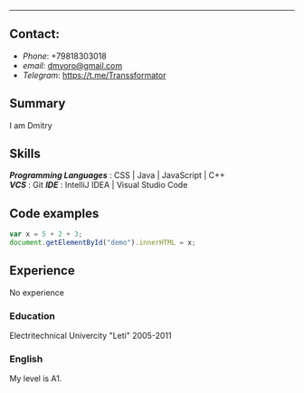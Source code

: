 
---

## Contact:
  - _Phone_: +79818303018
  - _email_: dmvoro@gmail.com
  - _Telegram_: https://t.me/Transsformator


## Summary
I am Dmitry

## Skills
***Programming Languages*** : CSS | Java | JavaScript | C++  
***VCS*** : Git
***IDE*** : IntelliJ IDEA | Visual Studio Code



## Code examples
```javascript
var x = 5 + 2 + 3;
document.getElementById("demo").innerHTML = x;
```
## Experience

No experience

### Education

Electritechnical Univercity "Leti" 2005-2011


### English
My level is A1.
